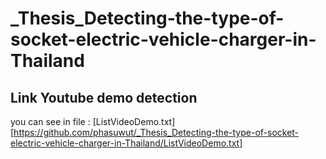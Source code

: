 # _Thesis_Detecting-the-type-of-socket-electric-vehicle-charger-in-Thailand

## Link Youtube demo detection
you can see in file : [ListVideoDemo.txt][https://github.com/phasuwut/_Thesis_Detecting-the-type-of-socket-electric-vehicle-charger-in-Thailand/ListVideoDemo.txt]
